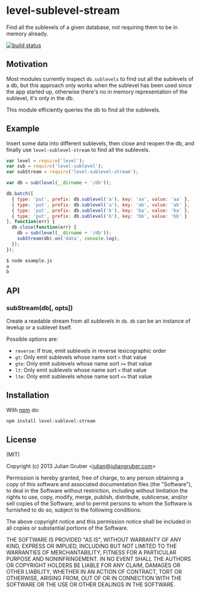 # level-sublevel-stream

Find all the sublevels of a given database, not requiring them to be in memory
already.

[![build status](https://secure.travis-ci.org/juliangruber/level-sublevel-stream.png)](http://travis-ci.org/juliangruber/level-sublevel-stream)

## Motivation

Most modules currently inspect `db.sublevels` to find out all the sublevels of
a db, but this approach only works when the sublevel has been used since the
app started up, otherwise there's no in memory representation of the sublevel,
it's only in the db.

This module efficiently queries the db to find all the sublevels.

## Example

Insert some data into different sublevels, then close and reopen the db, and
finally use `level-sublevel-stream` to find all the sublevels.

```js
var level = require('level');
var sub = require('level-sublevel');
var subStream = require('level-sublevel-stream');

var db = sub(level(__dirname + '/db'));

db.batch([
  { type: 'put', prefix: db.sublevel('a'), key: 'aa', value: 'aa' },
  { type: 'put', prefix: db.sublevel('a'), key: 'ab', value: 'ab' },
  { type: 'put', prefix: db.sublevel('b'), key: 'ba', value: 'ba' },  
  { type: 'put', prefix: db.sublevel('b'), key: 'bb', value: 'bb' }  
], function(err) {
  db.close(function(err) {
    db = sub(level(__dirname + '/db'));
    subStream(db).on('data', console.log);
  });
});
```

```bash
$ node example.js
a
b
```

## API

### subStream(db[, opts])

Create a readable stream from all sublevels in `db`. `db` can be an
instance of levelup or a sublevel itself.

Possible options are:

* `reverse`: If true, emit sublevels in reverse lexicographic order
* `gt`: Only emit sublevels whose name sort `>` that value
* `gte`: Only emit sublevels whose name sort `>=` that value
* `lt`: Only emit sublevels whose name sort `<` that value
* `lte`: Only emit sublevels whose name sort `<=` that value

## Installation

With [npm](https://npmjs.org) do:

```bash
npm install level-sublevel-stream
```

## License

(MIT)

Copyright (c) 2013 Julian Gruber &lt;julian@juliangruber.com&gt;

Permission is hereby granted, free of charge, to any person obtaining a copy of
this software and associated documentation files (the "Software"), to deal in
the Software without restriction, including without limitation the rights to
use, copy, modify, merge, publish, distribute, sublicense, and/or sell copies
of the Software, and to permit persons to whom the Software is furnished to do
so, subject to the following conditions:

The above copyright notice and this permission notice shall be included in all
copies or substantial portions of the Software.

THE SOFTWARE IS PROVIDED "AS IS", WITHOUT WARRANTY OF ANY KIND, EXPRESS OR
IMPLIED, INCLUDING BUT NOT LIMITED TO THE WARRANTIES OF MERCHANTABILITY,
FITNESS FOR A PARTICULAR PURPOSE AND NONINFRINGEMENT. IN NO EVENT SHALL THE
AUTHORS OR COPYRIGHT HOLDERS BE LIABLE FOR ANY CLAIM, DAMAGES OR OTHER
LIABILITY, WHETHER IN AN ACTION OF CONTRACT, TORT OR OTHERWISE, ARISING FROM,
OUT OF OR IN CONNECTION WITH THE SOFTWARE OR THE USE OR OTHER DEALINGS IN THE
SOFTWARE.
